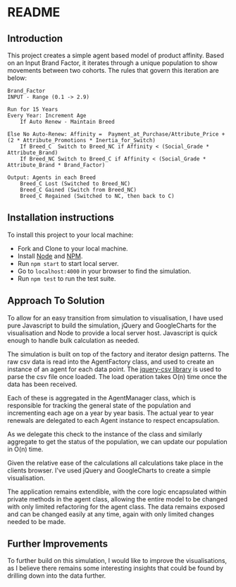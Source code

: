 # README

## Introduction

This project creates a simple agent based model of product affinity. Based on an Input Brand Factor, it iterates through a unique population to show movements between two cohorts. The rules that govern this iteration are below:

```
Brand_Factor		
INPUT - Range (0.1 -> 2.9)		

Run for 15 Years		
Every Year:	Increment Age
	If Auto Renew - Maintain Breed

Else No Auto-Renew:	Affinity = 	Payment_at_Purchase/Attribute_Price + (2 * Attribute_Promotions * Inertia_for_Switch)
	If Breed_C	Switch to Breed_NC if Affinity < (Social_Grade * Attribute_Brand)
	If Breed_NC	Switch to Breed_C if Affinity < (Social_Grade * Attribute_Brand * Brand_Factor)

Output:	Agents in each Breed
	Breed_C Lost (Switched to Breed_NC)
	Breed_C Gained (Switch from Breed_NC)
	Breed_C Regained (Switched to NC, then back to C)
```

## Installation instructions

To install this project to your local machine:
- Fork and Clone to your local machine.     
- Install [Node](https://nodejs.org/en/download/) and [NPM](http://blog.npmjs.org/post/85484771375/how-to-install-npm).    
- Run `npm start` to start local server.     
- Go to `localhost:4000` in your browser to find the simulation.       
- Run `npm test` to run the test suite.    

## Approach To Solution

To allow for an easy transition from simulation to visualisation, I have used pure Javascript to build the simulation, jQuery and GoogleCharts for the visualisation and Node to provide a local server host. Javascript is quick enough to handle bulk calculation as needed.

The simulation is built on top of the factory and iterator design patterns. The raw csv data is read into the AgentFactory class, and used to create an instance of an agent for each data point. The [jquery-csv library](http://code.google.com/p/jquery-csv/) is used to parse the csv file once loaded. The load operation takes O(n) time once the data has been received.

Each of these is aggregated in the AgentManager class, which is responsible for tracking the general state of the population and incrementing each age on a year by year basis. The actual year to year renewals are delegated to each Agent instance to respect encapsulation.

As we delegate this check to the instance of the class and similarly aggregate to get the status of the population, we can update our population in O(n) time.

Given the relative ease of the calculations all calculations take place in the clients browser. I've used jQuery and GoogleCharts to create a simple visualisation.

The application remains extendible, with the core logic encapsulated within private methods in the agent class, allowing the entire model to be changed with only limited refactoring for the agent class. The data remains exposed and can be changed easily at any time, again with only limited changes needed to be made.

## Further Improvements

To further build on this simulation, I would like to improve the visualisations, as I believe there remains some interesting insights that could be found by drilling down into the data further.
